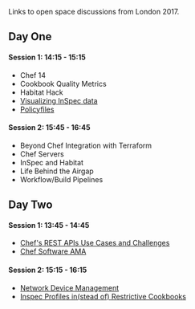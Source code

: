 Links to open space discussions from London 2017.

## Day One

#### Session 1: 14:15 - 15:15

* Chef 14
* Cookbook Quality Metrics
* Habitat Hack
* [Visualizing InSpec data](ispec-data-from-other-sources)
* [Policyfiles](London-2017-PolicyFiles)

#### Session 2: 15:45 - 16:45

* Beyond Chef Integration with Terraform
* Chef Servers
* InSpec and Habitat
* Life Behind the Airgap
* Workflow/Build Pipelines

## Day Two

#### Session 1: 13:45 - 14:45

* [Chef's REST APIs Use Cases and Challenges](London-2017-ChefRESTAPIs)
* [Chef Software AMA](London-2017-Chef-Software-AMA)

#### Session 2: 15:15 - 16:15

* [Network Device Management](London-2017-NetworkDeviceManagement)
* [Inspec Profiles in(stead of) Restrictive Cookbooks](London-2017-InspecNotCookbooks)
